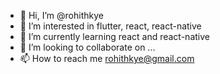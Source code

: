 - 👋 Hi, I’m @rohithkye
- 👀 I’m interested in flutter, react, react-native
- 🌱 I’m currently learning react and react-native
- 💞️ I’m looking to collaborate on ...
- 📫 How to reach me rohithkye@gmail.com

<!---
rohithkye/rohithkye is a ✨ special ✨ repository because its `README.md` (this file) appears on your GitHub profile.
You can click the Preview link to take a look at your changes.
--->
